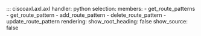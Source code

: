 ::: ciscoaxl.axl.axl
    handler: python
    selection:
      members:
        - get_route_patterns
        - get_route_pattern
        - add_route_pattern
        - delete_route_pattern
        - update_route_pattern
    rendering:
      show_root_heading: false
      show_source: false